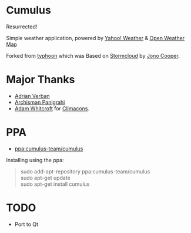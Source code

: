 # Cumulus

Resurrected!

Simple weather application, powered by [Yahoo! Weather](http://weather.yahoo.com) & [Open Weather Map](http://openweathermap.org/)  

Forked from [typhoon](https://github.com/apandada1/typhoon) which was
Based on [Stormcloud](https://github.com/consindo/stormcloud/) by [Jono Cooper](https://twitter.com/consindo).

# Major Thanks
- [Adrian Verban](https://github.com/vadrian89)
- [Archisman Panigrahi](https://github.com/apandada1)
- [Adam Whitcroft](https://twitter.com/AdamWhitcroft) for [Climacons](http://adamwhitcroft.com/climacons/).

# PPA
- [ppa:cumulus-team/cumulus](https://launchpad.net/~cumulus-team/+archive/ubuntu/cumulus)

Installing using the ppa:   
>sudo add-apt-repository ppa:cumulus-team/cumulus  
sudo apt-get update  
sudo apt-get install cumulus

# TODO
- Port to Qt
